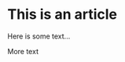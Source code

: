 # This is an article

Here is some text...

<!-- MAGNETIZER_INCLUDE _include_1.html -->

More text

<!-- MAGNETIZER_INCLUDE _include_1.html -->

<!-- 12/11/2019 -->